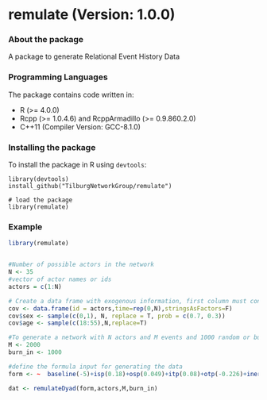 # remulate (Version: 1.0.0)

### About the package
A package to generate Relational Event History Data

### Programming Languages
The package contains code written in:
* R (>= 4.0.0)
* Rcpp (>= 1.0.4.6) and RcppArmadillo (>= 0.9.860.2.0)
* C++11 (Compiler Version: GCC-8.1.0)
	
### Installing the package
To install the package in R using `devtools`:

```
library(devtools)
install_github("TilburgNetworkGroup/remulate")

# load the package
library(remulate)
```

### Example

```r
library(remulate)


#Number of possible actors in the network
N <- 35
#vector of actor names or ids
actors = c(1:N)

# Create a data frame with exogenous information, first column must contain actor names, second column the time at which the exogenous information changes (if it doesn't change keep it 0), subsequent columns contain the covariates for the actors
cov <- data.frame(id = actors,time=rep(0,N),stringsAsFactors=F)
cov$sex <- sample(c(0,1), N, replace = T, prob = c(0.7, 0.3))
cov$age <- sample(c(18:55),N,replace=T)

#To generate a network with N actors and M events and 1000 random or burn in events 
M <- 2000
burn_in <- 1000 

#define the formula input for generating the data
form <- ~  baseline(-5)+isp(0.18)+osp(0.049)+itp(0.08)+otp(-0.226)+inertia(-0.86)+psABAY(1.9)+psABXB(1.16,)+psABXA(1.69)+send(0.2,"age",cov)+same(0.1,"sex",cov)

dat <- remulateDyad(form,actors,M,burn_in)

```
